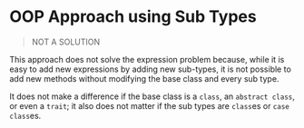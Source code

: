 # OOP Approach using Sub Types

> NOT A SOLUTION

This approach does not solve the expression problem because, while it is easy to add new expressions by adding new sub-types,
it is not possible to add new methods without modifying the base class and every sub type.

It does not make a difference if the base class is a `class`, an `abstract class`, or even a `trait`; it also does not matter if the sub types are `class`es or `case class`es.
